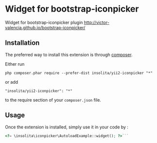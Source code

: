 Widget for bootstrap-iconpicker
===============================
Widget for bootstrap-iconpicker plugin http://victor-valencia.github.io/bootstrap-iconpicker/

Installation
------------

The preferred way to install this extension is through [composer](http://getcomposer.org/download/).

Either run

```
php composer.phar require --prefer-dist insolita/yii2-iconpicker "*"
```

or add

```
"insolita/yii2-iconpicker": "*"
```

to the require section of your `composer.json` file.


Usage
-----

Once the extension is installed, simply use it in your code by  :

```php
<?= \insolita\iconpicker\AutoloadExample::widget(); ?>```